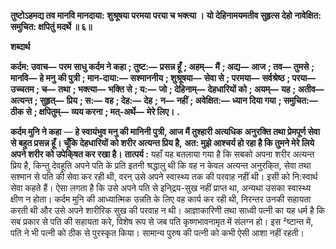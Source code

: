 **तुष्टोऽहमद्य तव मानवि मानदाया:** **शुश्रूषया परमया परया च भक्त्या ।** **यो देहिनामयमतीव सुहृत्स देहो** **नावेक्षित: समुचित: क्षपितुं मदर्थे ॥ ६॥** 

**शब्दार्थ** 

**कर्दम: उवाच—** **परम साधु कर्दम ने कहा** **; तुष्ट:—** **प्रसन्न हूँ** **; अहम्—** **मैं** **; अद्य—** **आज** **; तव—** **तुमसे** **; मानवि—** **हे मनु** **की पुत्री** **; मान-दाया:—** **सश्माननीय** **; शुश्रूषया—** **सेवा से** **; परमया—** **सर्वश्रेष्ठ** **; परया—** **उच्चतम** **; च—** **तथा** **; भक्त्या—** **भक्ति से** **; य:—** **जो** **; देहिनाम्—** **देहधारियों को** **; अयम्—** **यह** **; अतीव—** **अत्यन्त** **; सुहृत्—** **प्रिय** **; स:—** **वह** **; देह:—** **देह** **;** **न—** **नहीं** **; अवेक्षित:—** **ध्यान दिया गया** **; समुचित:—** **ठीक से** **; क्षपितुम्—** **व्यय करना** **; मत्-अर्थे—** **मेरे लिए।** **.** 

**कर्दम मुनि ने कहा** — **हे स्वायंभुव मनु की मानिनी पुत्री, आज मैं तुश्हारी अत्यधिक** **अनुरक्ति तथा प्रेमपूर्ण सेवा से बहुत प्रसन्न हूँ। चूँकि देहधारियों को शरीर अत्यन्त प्रिय है,** **अत: मुझे आश्चर्य हो रहा है कि तुमने मेरे लिये अपने शरीर को उपेकि्षत कर रखा है।** **तात्पर्य :** यहाँ यह बतलाया गया है कि सबको अपना शरीर अत्यन्त प्रिय है, किन्तु देवहूति अपने पति के प्रति इतनी श्रद्धालु थी कि वह न केवल अत्यन्त अनुरकि्त, सेवा तथा सश्मान से पति की सेवा कर रही थी, वरन् उसे अपने स्वास्थ्य तक की परवाह नहीं थी। इसी को नि:स्वार्थ सेवा कहते हैं। ऐसा लगता है कि उसे अपने पति से इनि्द्रय-सुख नहीं प्राप्त था, अन्यथा उसका स्वास्थ्य क्षीण न होता। कर्दम मुनि की आध्यात्मिक उन्नति के लिए वह कार्य कर रही थी, निरन्तर उनकी सहायता करती थी और उसे अपने शारीरिक सुख की परवाह न थी। आज्ञाकारिणी तथा साध्वी पत्नी का यह धर्म है कि सब प्रकार से पति की सहायता करे, विशेष रूप से जब पति कृष्णभावनामृत में संलग्न हो। इस ²ष्टान्त में, पति ने भी पत्नी को ठीक से पुरस्कृत किया। सामान्य पुरुष की पत्नी को कभी ऐसी आशा नहीं रहती।  